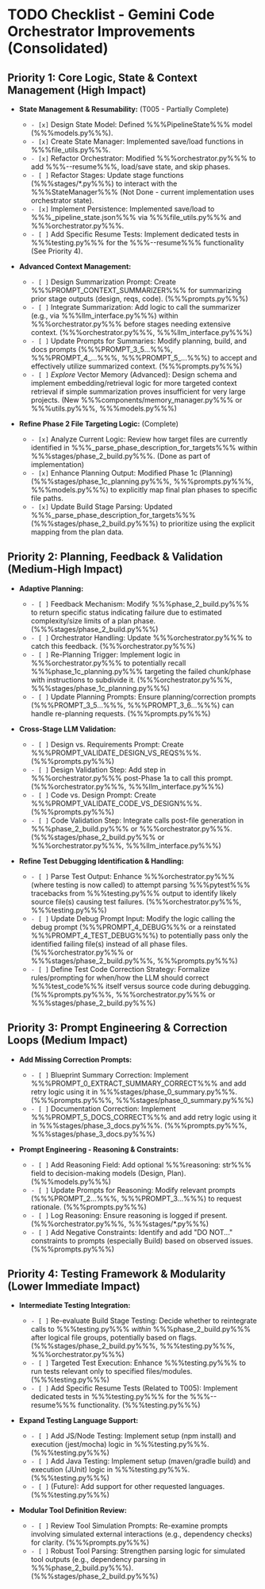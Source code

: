 # TODO Checklist - Gemini Code Orchestrator Improvements (Consolidated)

## Priority 1: Core Logic, State & Context Management (High Impact)

* **State Management & Resumability:** (T005 - Partially Complete)
    * `- [x]` Design State Model: Defined %%%PipelineState%%% model (%%%models.py%%%).
    * `- [x]` Create State Manager: Implemented save/load functions in %%%file_utils.py%%%.
    * `- [x]` Refactor Orchestrator: Modified %%%orchestrator.py%%% to add %%%--resume%%%, load/save state, and skip phases.
    * `- [ ]` Refactor Stages: Update stage functions (%%%stages/*.py%%%) to interact with the %%%StateManager%%% (Not Done - current implementation uses orchestrator state).
    * `- [x]` Implement Persistence: Implemented save/load to %%%_pipeline_state.json%%% via %%%file_utils.py%%% and %%%orchestrator.py%%%.
    * `- [ ]` Add Specific Resume Tests: Implement dedicated tests in %%%testing.py%%% for the %%%--resume%%% functionality (See Priority 4).

* **Advanced Context Management:**
    * `- [ ]` Design Summarization Prompt: Create %%%PROMPT_CONTEXT_SUMMARIZER%%% for summarizing prior stage outputs (design, reqs, code). (%%%prompts.py%%%)
    * `- [ ]` Integrate Summarization: Add logic to call the summarizer (e.g., via %%%llm_interface.py%%%) within %%%orchestrator.py%%% before stages needing extensive context. (%%%orchestrator.py%%%, %%%llm_interface.py%%%)
    * `- [ ]` Update Prompts for Summaries: Modify planning, build, and docs prompts (%%%PROMPT_3_5...%%%, %%%PROMPT_4_...%%%, %%%PROMPT_5_...%%%) to accept and effectively utilize summarized context. (%%%prompts.py%%%)
    * `- [ ]` *Explore* Vector Memory (Advanced): Design schema and implement embedding/retrieval logic for more targeted context retrieval if simple summarization proves insufficient for very large projects. (New %%%components/memory_manager.py%%% or %%%utils.py%%%, %%%models.py%%%)

* **Refine Phase 2 File Targeting Logic:** (Complete)
    * `- [x]` Analyze Current Logic: Review how target files are currently identified in %%%_parse_phase_description_for_targets%%% within %%%stages/phase_2_build.py%%%. (Done as part of implementation)
    * `- [x]` Enhance Planning Output: Modified Phase 1c (Planning) (%%%stages/phase_1c_planning.py%%%, %%%prompts.py%%%, %%%models.py%%%) to explicitly map final plan phases to specific file paths.
    * `- [x]` Update Build Stage Parsing: Updated %%%_parse_phase_description_for_targets%%% (%%%stages/phase_2_build.py%%%) to prioritize using the explicit mapping from the plan data.

## Priority 2: Planning, Feedback & Validation (Medium-High Impact)

* **Adaptive Planning:**
    * `- [ ]` Feedback Mechanism: Modify %%%phase_2_build.py%%% to return specific status indicating failure due to estimated complexity/size limits of a plan phase. (%%%stages/phase_2_build.py%%%)
    * `- [ ]` Orchestrator Handling: Update %%%orchestrator.py%%% to catch this feedback. (%%%orchestrator.py%%%)
    * `- [ ]` Re-Planning Trigger: Implement logic in %%%orchestrator.py%%% to potentially recall %%%phase_1c_planning.py%%% targeting the failed chunk/phase with instructions to subdivide it. (%%%orchestrator.py%%%, %%%stages/phase_1c_planning.py%%%)
    * `- [ ]` Update Planning Prompts: Ensure planning/correction prompts (%%%PROMPT_3_5...%%%, %%%PROMPT_3_6...%%%) can handle re-planning requests. (%%%prompts.py%%%)

* **Cross-Stage LLM Validation:**
    * `- [ ]` Design vs. Requirements Prompt: Create %%%PROMPT_VALIDATE_DESIGN_VS_REQS%%%. (%%%prompts.py%%%)
    * `- [ ]` Design Validation Step: Add step in %%%orchestrator.py%%% post-Phase 1a to call this prompt. (%%%orchestrator.py%%%, %%%llm_interface.py%%%)
    * `- [ ]` Code vs. Design Prompt: Create %%%PROMPT_VALIDATE_CODE_VS_DESIGN%%%. (%%%prompts.py%%%)
    * `- [ ]` Code Validation Step: Integrate calls post-file generation in %%%phase_2_build.py%%% or %%%orchestrator.py%%%. (%%%stages/phase_2_build.py%%% or %%%orchestrator.py%%%, %%%llm_interface.py%%%)

* **Refine Test Debugging Identification & Handling:**
    * `- [ ]` Parse Test Output: Enhance %%%orchestrator.py%%% (where testing is now called) to attempt parsing %%%pytest%%% tracebacks from %%%testing.py%%% output to identify likely source file(s) causing test failures. (%%%orchestrator.py%%%, %%%testing.py%%%)
    * `- [ ]` Update Debug Prompt Input: Modify the logic calling the debug prompt (%%%PROMPT_4_DEBUG%%% or a reinstated %%%PROMPT_4_TEST_DEBUG%%%) to potentially pass only the identified failing file(s) instead of all phase files. (%%%orchestrator.py%%% or %%%stages/phase_2_build.py%%%, %%%prompts.py%%%)
    * `- [ ]` Define Test Code Correction Strategy: Formalize rules/prompting for when/how the LLM should correct %%%test_code%%% itself versus source code during debugging. (%%%prompts.py%%%, %%%orchestrator.py%%% or %%%stages/phase_2_build.py%%%)

## Priority 3: Prompt Engineering & Correction Loops (Medium Impact)

* **Add Missing Correction Prompts:**
    * `- [ ]` Blueprint Summary Correction: Implement %%%PROMPT_0_EXTRACT_SUMMARY_CORRECT%%% and add retry logic using it in %%%stages/phase_0_summary.py%%%. (%%%prompts.py%%%, %%%stages/phase_0_summary.py%%%)
    * `- [ ]` Documentation Correction: Implement %%%PROMPT_5_DOCS_CORRECT%%% and add retry logic using it in %%%stages/phase_3_docs.py%%%. (%%%prompts.py%%%, %%%stages/phase_3_docs.py%%%)

* **Prompt Engineering - Reasoning & Constraints:**
    * `- [ ]` Add Reasoning Field: Add optional %%%reasoning: str%%% field to decision-making models (Design, Plan). (%%%models.py%%%)
    * `- [ ]` Update Prompts for Reasoning: Modify relevant prompts (%%%PROMPT_2...%%%, %%%PROMPT_3...%%%) to request rationale. (%%%prompts.py%%%)
    * `- [ ]` Log Reasoning: Ensure reasoning is logged if present. (%%%orchestrator.py%%%, %%%stages/*.py%%%)
    * `- [ ]` Add Negative Constraints: Identify and add "DO NOT..." constraints to prompts (especially Build) based on observed issues. (%%%prompts.py%%%)

## Priority 4: Testing Framework & Modularity (Lower Immediate Impact)

* **Intermediate Testing Integration:**
    * `- [ ]` Re-evaluate Build Stage Testing: Decide whether to reintegrate calls to %%%testing.py%%% *within* %%%phase_2_build.py%%% after logical file groups, potentially based on flags. (%%%stages/phase_2_build.py%%%, %%%testing.py%%%, %%%orchestrator.py%%%)
    * `- [ ]` Targeted Test Execution: Enhance %%%testing.py%%% to run tests relevant only to specified files/modules. (%%%testing.py%%%)
    * `- [ ]` Add Specific Resume Tests (Related to T005): Implement dedicated tests in %%%testing.py%%% for the %%%--resume%%% functionality. (%%%testing.py%%%)

* **Expand Testing Language Support:**
    * `- [ ]` Add JS/Node Testing: Implement setup (npm install) and execution (jest/mocha) logic in %%%testing.py%%%. (%%%testing.py%%%)
    * `- [ ]` Add Java Testing: Implement setup (maven/gradle build) and execution (JUnit) logic in %%%testing.py%%%. (%%%testing.py%%%)
    * `- [ ]` (Future): Add support for other requested languages. (%%%testing.py%%%)

* **Modular Tool Definition Review:**
    * `- [ ]` Review Tool Simulation Prompts: Re-examine prompts involving simulated external interactions (e.g., dependency checks) for clarity. (%%%prompts.py%%%)
    * `- [ ]` Robust Tool Parsing: Strengthen parsing logic for simulated tool outputs (e.g., dependency parsing in %%%phase_2_build.py%%%). (%%%stages/phase_2_build.py%%%)